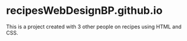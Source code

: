 # recipesWebDesignBP.github.io
This is a project created with 3 other people on recipes using HTML and CSS.
